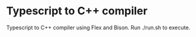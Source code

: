 # Typescript to C++ compiler
Typescript to C++ compiler using Flex and Bison. 
Run ./run.sh to execute.